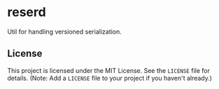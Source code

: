 # reserd

Util for handling versioned serialization.

## License

This project is licensed under the MIT License. See the `LICENSE` file for details.
(Note: Add a `LICENSE` file to your project if you haven't already.)
